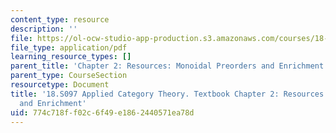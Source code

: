 ```yaml
---
content_type: resource
description: ''
file: https://ol-ocw-studio-app-production.s3.amazonaws.com/courses/18-s097-applied-category-theory-january-iap-2019/774c718ff02c6f49e1862440571ea78d_18-s097iap19ch2.pdf
file_type: application/pdf
learning_resource_types: []
parent_title: 'Chapter 2: Resources: Monoidal Preorders and Enrichment'
parent_type: CourseSection
resourcetype: Document
title: '18.S097 Applied Category Theory. Textbook Chapter 2: Resources: Monoidal Preorders
  and Enrichment'
uid: 774c718f-f02c-6f49-e186-2440571ea78d
---
```

